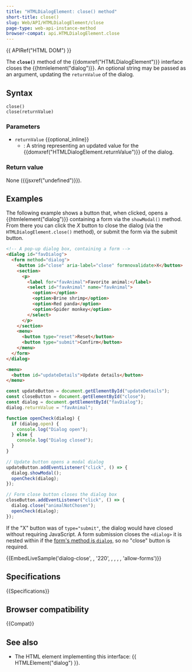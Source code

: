```yaml
---
title: "HTMLDialogElement: close() method"
short-title: close()
slug: Web/API/HTMLDialogElement/close
page-type: web-api-instance-method
browser-compat: api.HTMLDialogElement.close
---
```


{{ APIRef("HTML DOM") }}

The **`close()`** method of the {{domxref("HTMLDialogElement")}} interface closes the {{htmlelement("dialog")}}.
An optional string may be passed as an argument, updating the `returnValue` of the dialog.

## Syntax

```js-nolint
close()
close(returnValue)
```

### Parameters

- `returnValue` {{optional_inline}}
  - : A string representing an updated value for the {{domxref("HTMLDialogElement.returnValue")}} of the dialog.

### Return value

None ({{jsxref("undefined")}}).

## Examples

The following example shows a button that, when clicked, opens a {{htmlelement("dialog")}} containing a form via the `showModal()` method.
From there you can click the _X_ button to close the dialog (via the `HTMLDialogElement.close()` method), or submit the form via the submit button.

```html live-sample___dialog-close
<!-- A pop-up dialog box, containing a form -->
<dialog id="favDialog">
  <form method="dialog">
    <button id="close" aria-label="close" formnovalidate>X</button>
    <section>
      <p>
        <label for="favAnimal">Favorite animal:</label>
        <select id="favAnimal" name="favAnimal">
          <option></option>
          <option>Brine shrimp</option>
          <option>Red panda</option>
          <option>Spider monkey</option>
        </select>
      </p>
    </section>
    <menu>
      <button type="reset">Reset</button>
      <button type="submit">Confirm</button>
    </menu>
  </form>
</dialog>

<menu>
  <button id="updateDetails">Update details</button>
</menu>
```

```js live-sample___dialog-close
const updateButton = document.getElementById("updateDetails");
const closeButton = document.getElementById("close");
const dialog = document.getElementById("favDialog");
dialog.returnValue = "favAnimal";

function openCheck(dialog) {
  if (dialog.open) {
    console.log("Dialog open");
  } else {
    console.log("Dialog closed");
  }
}

// Update button opens a modal dialog
updateButton.addEventListener("click", () => {
  dialog.showModal();
  openCheck(dialog);
});

// Form close button closes the dialog box
closeButton.addEventListener("click", () => {
  dialog.close("animalNotChosen");
  openCheck(dialog);
});
```

If the "X" button was of `type="submit"`, the dialog would have closed without requiring JavaScript.
A form submission closes the `<dialog>` it is nested within if the [form's method is `dialog`](/en-US/docs/Web/HTML/Element/form#method), so no "close" button is required.

{{EmbedLiveSample('dialog-close', , '220', , , , , 'allow-forms')}}

## Specifications

{{Specifications}}

## Browser compatibility

{{Compat}}

## See also

- The HTML element implementing this interface: {{ HTMLElement("dialog") }}.

